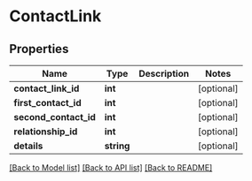 # ContactLink

## Properties
Name | Type | Description | Notes
------------ | ------------- | ------------- | -------------
**contact_link_id** | **int** |  | [optional] 
**first_contact_id** | **int** |  | [optional] 
**second_contact_id** | **int** |  | [optional] 
**relationship_id** | **int** |  | [optional] 
**details** | **string** |  | [optional] 

[[Back to Model list]](../README.md#documentation-for-models) [[Back to API list]](../README.md#documentation-for-api-endpoints) [[Back to README]](../README.md)



